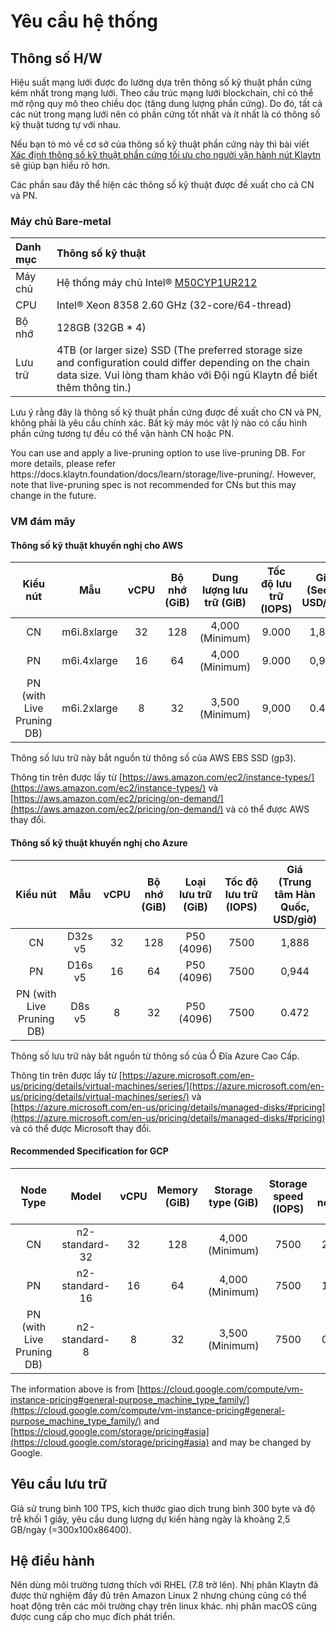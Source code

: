 # Yêu cầu hệ thống

## Thông số H/W <a id="h-w-specification"></a>

Hiệu suất mạng lưới được đo lường dựa trên thông số kỹ thuật phần cứng kém nhất trong mạng lưới. Theo cấu trúc mạng lưới blockchain, chỉ có thể mở rộng quy mô theo chiều dọc (tăng dung lượng phần cứng). Do đó, tất cả các nút trong mạng lưới nên có phần cứng tốt nhất và ít nhất là có thông số kỹ thuật tương tự với nhau.

Nếu bạn tò mò về cơ sở của thông số kỹ thuật phần cứng này thì bài viết [Xác định thông số kỹ thuật phần cứng tối ưu cho người vận hành nút Klaytn](https://klaytn.foundation/node-operator-optimal-specs/) sẽ giúp bạn hiểu rõ hơn.

Các phần sau đây thể hiện các thông số kỹ thuật được đề xuất cho cả CN và PN.

### Máy chủ Bare-metal <a id="bare-metal-server"></a>

| Danh mục | Thông số kỹ thuật                                                                                                                                                                                                          |
| :------- | :------------------------------------------------------------------------------------------------------------------------------------------------------------------------------------------------------------------------- |
| Máy chủ  | Hệ thống máy chủ Intel® [M50CYP1UR212](https://www.intel.sg/content/www/xa/en/products/sku/214842/intel-server-system-m50cyp1ur212/specifications.html)                                                                    |
| CPU      | Intel® Xeon 8358 2.60 GHz (32-core/64-thread)                                                                                                                                                           |
| Bộ nhớ   | 128GB (32GB \* 4)                                                                                                                                                                                       |
| Lưu trữ  | 4TB (or larger size) SSD (The preferred storage size and configuration could differ depending on the chain data size. Vui lòng tham khảo với Đội ngũ Klaytn để biết thêm thông tin.) |

Lưu ý rằng đây là thông số kỹ thuật phần cứng được đề xuất cho CN và PN, không phải là yêu cầu chính xác. Bất kỳ máy móc vật lý nào có cấu hình phần cứng tương tự đều có thể vận hành CN hoặc PN.

You can use and apply a live-pruning option to use live-pruning DB. For more details, please refer https\://docs.klaytn.foundation/docs/learn/storage/live-pruning/. However, note that live-pruning spec is not recommended for CNs but this may change in the future.

### VM đám mây <a id="cloud-vm"></a>

#### Thông số kỹ thuật khuyến nghị cho AWS<a id="recommended-specification-for-aws"></a>

|                   Kiểu nút                   |     Mẫu     | vCPU | Bộ nhớ (GiB) | Dung lượng lưu trữ (GiB) | Tốc độ lưu trữ (IOPS) | Giá (Seoul, USD/giờ) |
| :------------------------------------------: | :---------: | :--: | :-----------------------------: | :-----------------------------------------: | :--------------------------------------: | :-------------------------------------: |
|                      CN                      | m6i.8xlarge |  32  |               128               |      4,000 (Minimum)     |                   9.000                  |                  1,888                  |
|                      PN                      | m6i.4xlarge |  16  |                64               |      4,000 (Minimum)     |                   9.000                  |                  0,944                  |
| PN (with Live Pruning DB) | m6i.2xlarge |   8  |                32               |      3,500 (Minimum)     |                   9,000                  |                  0.472                  |

Thông số lưu trữ này bắt nguồn từ thông số của AWS EBS SSD (gp3).

Thông tin trên được lấy từ [https://aws.amazon.com/ec2/instance-types/](https://aws.amazon.com/ec2/instance-types/) và [https://aws.amazon.com/ec2/pricing/on-demand/](https://aws.amazon.com/ec2/pricing/on-demand/) và có thể được AWS thay đổi.

#### Thông số kỹ thuật khuyến nghị cho Azure<a id="recommended-specification-for-azure"></a>

|                   Kiểu nút                   |   Mẫu   | vCPU | Bộ nhớ (GiB) | Loại lưu trữ (GiB) | Tốc độ lưu trữ (IOPS) | Giá (Trung tâm Hàn Quốc, USD/giờ) |
| :------------------------------------------: | :-----: | :--: | :-----------------------------: | :-----------------------------------: | :--------------------------------------: | :--------------------------------------------------: |
|                      CN                      | D32s v5 |  32  |               128               |     P50 (4096)     |                   7500                   |                         1,888                        |
|                      PN                      | D16s v5 |  16  |                64               |     P50 (4096)     |                   7500                   |                         0,944                        |
| PN (with Live Pruning DB) |  D8s v5 |   8  |                32               |     P50 (4096)     |                   7500                   |                         0.472                        |

Thông số lưu trữ này bắt nguồn từ thông số của Ổ Đĩa Azure Cao Cấp.

Thông tin trên được lấy từ [https://azure.microsoft.com/en-us/pricing/details/virtual-machines/series/](https://azure.microsoft.com/en-us/pricing/details/virtual-machines/series/) và [https://azure.microsoft.com/en-us/pricing/details/managed-disks/#pricing](https://azure.microsoft.com/en-us/pricing/details/managed-disks/#pricing) và có thể được Microsoft thay đổi.

#### Recommended Specification for GCP<a id="recommended-specification-for-gcp"></a>

|                   Node Type                  |      Model     | vCPU | Memory (GiB) | Storage type (GiB) | Storage speed (IOPS) | Price (asia-northeast3, USD/h) |
| :------------------------------------------: | :------------: | :--: | :-----------------------------: | :-----------------------------------: | :-------------------------------------: | :-----------------------------------------------: |
|                      CN                      | n2-standard-32 |  32  |               128               |   4,000 (Minimum)  |                   7500                  |                      2.032486                     |
|                      PN                      | n2-standard-16 |  16  |                64               |   4,000 (Minimum)  |                   7500                  |                      1.016243                     |
| PN (with Live Pruning DB) |  n2-standard-8 |   8  |                32               |   3,500 (Minimum)  |                   7500                  |                      0.508121                     |

The information above is from [https://cloud.google.com/compute/vm-instance-pricing#general-purpose_machine_type_family/](https://cloud.google.com/compute/vm-instance-pricing#general-purpose_machine_type_family/) and [https://cloud.google.com/storage/pricing#asia](https://cloud.google.com/storage/pricing#asia) and may be changed by Google.

## Yêu cầu lưu trữ <a id="storage-requirements"></a>

Giả sử trung bình 100 TPS, kích thước giao dịch trung bình 300 byte và độ trễ khối 1 giây, yêu cầu dung lượng dự kiến hàng ngày là khoảng 2,5 GB/ngày (=300x100x86400).

## Hệ điều hành <a id="operating-system"></a>

Nên dùng môi trường tương thích với RHEL (7.8 trở lên).
Nhị phân Klaytn đã được thử nghiệm đầy đủ trên Amazon Linux 2 nhưng chúng cũng có thể hoạt động trên các môi trường chạy trên linux khác. nhị phân macOS cũng được cung cấp cho mục đích phát triển.
